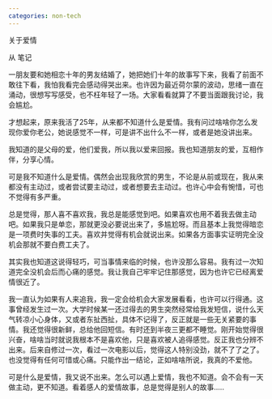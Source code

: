 ```yaml
---
categories: non-tech
---
```

关于爱情

从 笔记 

一朋友要和她相恋十年的男友结婚了，她把她们十年的故事写下来，我看了前面不敢往下看，我怕我看完会感动得哭出来。也许因为最近荷尔蒙的波动，思绪一直在涌动，很想写写感受，也不枉年轻了一场。大家看看就算了不要当面跟我讨论，我会尴尬。

 

才想起来，原来我活了25年，从来都不知道什么是爱情。我有问过啥啥你怎么发现你爱你老公，她说感觉不一样，可是讲不出什么不一样，或者是她没讲出来。

 

我知道的是父母的爱，他们爱我，所以我以爱来回报。我也知道朋友的爱，互相作伴，分享心情。

 

可是我不知道什么是爱情。偶然会出现我欣赏的男生，不论是从前或现在，我从来都没有主动过，或者尝试要主动过，或者想要去主动过。也许心中会有惋惜，可也不觉得有多严重。

 

总是觉得，那人喜不喜欢我，我总是能感觉到吧。如果喜欢也用不着我去做主动吧。如果我只是单恋，那就更没必要说出来了，多尴尬呀。而且基本上我觉得暗恋是一项费时失事的工夫。喜欢并觉得有机会就说出来。如果各方面事实证明完全没机会那就不要白费工夫了。

 

其实我也知道这说得轻巧，可当事情来临的时候，也许没那么容易。我有过一次知道完全没机会后而心痛的感觉。我让我自己牢牢记住那感觉，因为也许它已经离爱情很近了。

 

我一直认为如果有人来追我，我一定会给机会大家发展看看，也许可以行得通。这事曾经发生过一次。大学时候某一还过得去的男生突然经常给我发短信，说什么天气转凉小心身体，又或者东扯西扯，具体不记得了，反正就是一些无关紧要的事情。我还觉得很新鲜，总给他回短信。有时还到半夜三更都不睡觉。刚开始觉得很兴奋，啥啥当时就说我根本不是喜欢他，只是喜欢被人追得感觉。反正我也分辨不出来。后来自修过一次，看过一次电影以后，觉得这人特别没劲，就不了了之了。也没觉得有任何可惜或心痛。只能作出一结论，正如啥啥所说，我真的不爱他。

 

可是什么是爱情，我又说不出来。怎么可以遇上爱情，我也不知道。会不会有一天做主动，更不知道。看着感人的爱情故事，总是觉得是别人的故事.....

 
